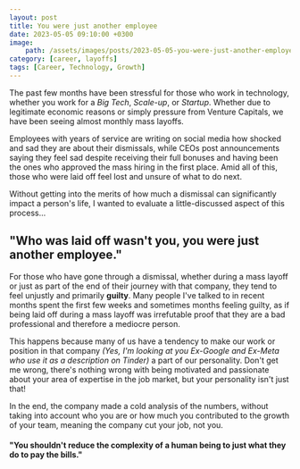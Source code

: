 ```yaml
---
layout: post
title: You were just another employee 
date: 2023-05-05 09:10:00 +0300
image: 
    path: /assets/images/posts/2023-05-05-you-were-just-another-employee.png
category: [career, layoffs]
tags: [Career, Technology, Growth]
---
```



The past few months have been stressful for those who work in technology, whether you work for a _Big Tech_, _Scale-up_, or _Startup_. Whether due to legitimate economic reasons or simply pressure from Venture Capitals, we have been seeing almost monthly mass layoffs.

Employees with years of service are writing on social media how shocked and sad they are about their dismissals, while CEOs post announcements saying they feel sad despite receiving their full bonuses and having been the ones who approved the mass hiring in the first place. Amid all of this, those who were laid off feel lost and unsure of what to do next.

Without getting into the merits of how much a dismissal can significantly impact a person's life, I wanted to evaluate a little-discussed aspect of this process...

<h2>"Who was laid off wasn't you, you were just another employee."</h2>

For those who have gone through a dismissal, whether during a mass layoff or just as part of the end of their journey with that company, they tend to feel unjustly and primarily **guilty**. Many people I've talked to in recent months spent the first few weeks and sometimes months feeling guilty, as if being laid off during a mass layoff was irrefutable proof that they are a bad professional and therefore a mediocre person.

This happens because many of us have a tendency to make our work or position in that company _(Yes, I'm looking at you Ex-Google and Ex-Meta who use it as a description on Tinder)_ a part of our personality. Don't get me wrong, there's nothing wrong with being motivated and passionate about your area of expertise in the job market, but your personality isn't just that!

In the end, the company made a cold analysis of the numbers, without taking into account who you are or how much you contributed to the growth of your team, meaning the company cut your job, not you.

<h4>"You shouldn't reduce the complexity of a human being to just what they do to pay the bills."</h4>
